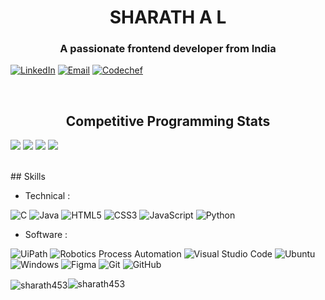 <h1 align="center">SHARATH A L</h1>
<h3 align="center">A passionate frontend developer from India</h3>

[![LinkedIn](https://img.shields.io/badge/LinkedIn-sharath-blue)](https://www.linkedin.com/in/sharath-a-l-877754249/)
[![Email](https://img.shields.io/badge/Email-alsharath66%40gmail.com-green)](mailto:alsharath66@gmail.com)
[![Codechef](https://img.shields.io/badge/codechef-sharath-yellow)](https://www.codechef.com/users/al_4al21cs134)

 <br>
   
<h2 align="center">Competitive Programming Stats</h2>


<a target="_blank" href="https://www.codechef.com/users/kanchan1930"><img src="https://img.shields.io/badge/Codechef-%23D14836.svg?&style=for-the-badge&logo=codecheflogoColor=white" /></a>
<a target="_blank" href="https://www.hackerrank.com/kanchanjeswani21/"><img src="https://img.shields.io/badge/hackerrank-%23F7DF1E.svg?&style=for-the-badge&logo=hackerranklogoColor=white" /></a>
<a target="_blank" href="https://www.hackerearth.com/@kanchan134/"><img src="https://img.shields.io/badge/hackerearth-%23092E20.svg?&style=for-the-badge&logo=hackerearthlogoColor=white" /></a>
  <a target="_blank" href="https://auth.geeksforgeeks.org/user/kanchanjeswani/practice/"><img src="https://img.shields.io/badge/geeksforgeeks-%23323330.svg?&style=for-the-badge&logo=geeksforgeekslogoColor=white" /></a>

<br>
## Skills

- Technical :
  
![C](https://img.shields.io/badge/c-%2300599C.svg?style=for-the-badge&logo=c&logoColor=white)
![Java](https://img.shields.io/badge/java-%23ED8B00.svg?style=for-the-badge&logo=java&logoColor=white)
![HTML5](https://img.shields.io/badge/html5-%23E34F26.svg?style=for-the-badge&logo=html5&logoColor=white)
![CSS3](https://img.shields.io/badge/css3-%23777BB4.svg?style=for-the-badge&logo=css3&logoColor=white)
![JavaScript](https://img.shields.io/badge/javascript-%23323330.svg?style=for-the-badge&logo=javascript&logoColor=%23F7DF1E)
![Python](https://img.shields.io/badge/python-3670A0?style=for-the-badge&logo=python&logoColor=ffdd54)

- Software :

![UiPath](https://img.shields.io/badge/Uipath-%2320232a.svg?style=for-the-badge&logo=UiPath&logoColor=white)
![Robotics Process Automation](https://img.shields.io/badge/RPA-%23ED8B00.svg?style=for-the-badge&logo=RPA&logoColor=white)
![Visual Studio Code](https://img.shields.io/badge/Visual%20Studio%20Code-0078d7.svg?style=for-the-badge&logo=visual-studio-code&logoColor=white)
![Ubuntu](https://img.shields.io/badge/Ubuntu-E95420?style=for-the-badge&logo=ubuntu&logoColor=white)
![Windows](https://img.shields.io/badge/Windows-0078D6?style=for-the-badge&logo=windows&logoColor=white)
![Figma](https://img.shields.io/badge/Figma-%23039BE5.svg?style=for-the-badge&logo=Figma)
![Git](https://img.shields.io/badge/git-%23F05033.svg?style=for-the-badge&logo=git&logoColor=white)
![GitHub](https://img.shields.io/badge/github-%23121011.svg?style=for-the-badge&logo=github&logoColor=white)

<p><img align="center" src="https://github-readme-streak-stats.herokuapp.com/?user=sharath453&" alt="sharath453" /><img src="https://github-readme-stats.vercel.app/api/top-langs/?username=sharath453&layout=compact&theme=tokyonight" alt="sharath453" /></p>
